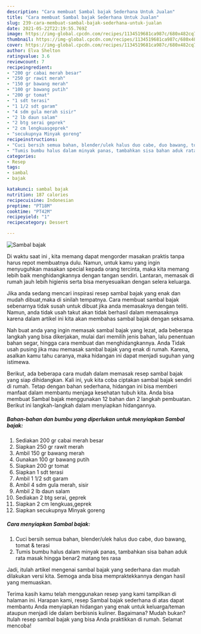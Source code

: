 ```yaml
---
description: "Cara membuat Sambal bajak Sederhana Untuk Jualan"
title: "Cara membuat Sambal bajak Sederhana Untuk Jualan"
slug: 239-cara-membuat-sambal-bajak-sederhana-untuk-jualan
date: 2021-05-22T22:19:55.769Z
image: https://img-global.cpcdn.com/recipes/1134519681ca987c/680x482cq70/sambal-bajak-foto-resep-utama.jpg
thumbnail: https://img-global.cpcdn.com/recipes/1134519681ca987c/680x482cq70/sambal-bajak-foto-resep-utama.jpg
cover: https://img-global.cpcdn.com/recipes/1134519681ca987c/680x482cq70/sambal-bajak-foto-resep-utama.jpg
author: Elva Shelton
ratingvalue: 3.6
reviewcount: 7
recipeingredient:
- "200 gr cabai merah besar"
- "250 gr rawit merah"
- "150 gr bawang merah"
- "100 gr bawang putih"
- "200 gr tomat"
- "1 sdt terasi"
- "1 1/2 sdt garam"
- "4 sdm gula merah sisir"
- "2 lb daun salam"
- "2 btg serai geprek"
- "2 cm lengkuasgeprek"
- "secukupnya Minyak goreng"
recipeinstructions:
- "Cuci bersih semua bahan, blender/ulek halus duo cabe, duo bawang, tomat &amp; terasi"
- "Tumis bumbu halus dalam minyak panas, tambahkan sisa bahan aduk rata masak hingga benar2 matang tes rasa"
categories:
- Resep
tags:
- sambal
- bajak

katakunci: sambal bajak 
nutrition: 187 calories
recipecuisine: Indonesian
preptime: "PT18M"
cooktime: "PT42M"
recipeyield: "1"
recipecategory: Dessert

---
```



![Sambal bajak](https://img-global.cpcdn.com/recipes/1134519681ca987c/680x482cq70/sambal-bajak-foto-resep-utama.jpg)

Di waktu  saat ini , kita memang dapat mengorder masakan praktis tanpa harus repot membuatnya dulu. Namun, untuk kamu yang ingin menyuguhkan masakan special kepada orang tercinta, maka kita memang lebih baik menghidangkannya dengan tangan sendiri. Lantaran, memasak di rumah jauh lebih higienis serta bisa menyesuaikan dengan selera keluarga.

Jika anda sedang mencari inspirasi resep sambal bajak yang enak dan mudah dibuat,maka di sinilah tempatnya. Cara membuat sambal bajak  sebenarnya tidak susah untuk dibuat jika anda memasaknya dengan teliti. Namun, anda tidak usah takut akan tidak berhasil dalam memasaknya 
karena dalam artikel ini kita akan membahas sambal bajak dengan seksama.  



Nah buat anda yang ingin memasak sambal bajak yang lezat, ada beberapa langkah yang bisa dikerjakan, mulai dari memilih jenis bahan, lalu penentuan bahan segar, hingga cara membuat dan menghidangkannya. Anda Tidak usah pusing jika mau memasak sambal bajak yang enak di rumah. Karena, asalkan kamu  tahu caranya, maka hidangan ini dapat menjadi suguhan yang istimewa.

Berikut, ada beberapa cara mudah dalam memasak resep sambal bajak yang siap dihidangkan. Kali ini, yuk kita coba ciptakan sambal bajak sendiri di rumah. Tetap dengan bahan sederhana, hidangan ini bisa memberi manfaat dalam membantu menjaga kesehatan tubuh kita. Anda bisa membuat Sambal bajak menggunakan 12 bahan dan 2 langkah pembuatan. Berikut ini langkah-langkah dalam menyiapkan hidangannya.

<!--inarticleads1-->

##### Bahan-bahan dan bumbu yang diperlukan untuk menyiapkan Sambal bajak:

1. Sediakan 200 gr cabai merah besar
1. Siapkan 250 gr rawit merah
1. Ambil 150 gr bawang merah
1. Gunakan 100 gr bawang putih
1. Siapkan 200 gr tomat
1. Siapkan 1 sdt terasi
1. Ambil 1 1/2 sdt garam
1. Ambil 4 sdm gula merah, sisir
1. Ambil 2 lb daun salam
1. Sediakan 2 btg serai, geprek
1. Siapkan 2 cm lengkuas,geprek
1. Siapkan secukupnya Minyak goreng




<!--inarticleads2-->

##### Cara menyiapkan Sambal bajak:

1. Cuci bersih semua bahan, blender/ulek halus duo cabe, duo bawang, tomat &amp; terasi
1. Tumis bumbu halus dalam minyak panas, tambahkan sisa bahan aduk rata masak hingga benar2 matang tes rasa




Jadi, itulah artikel mengenai  sambal bajak  yang sederhana dan mudah dilakukan versi kita. Semoga anda bisa mempraktekkannya dengan hasil yang memuaskan. 

Terima kasih kamu telah menggunakan resep yang kami tampilkan di halaman ini. Harapan kami, resep  Sambal bajak sederhana di atas dapat membantu Anda menyiapkan hidangan yang enak untuk keluarga/teman ataupun menjadi ide dalam berbisnis kuliner. Bagaimana? Mudah bukan? Itulah resep sambal bajak yang bisa Anda praktikkan di rumah. Selamat mencoba!

